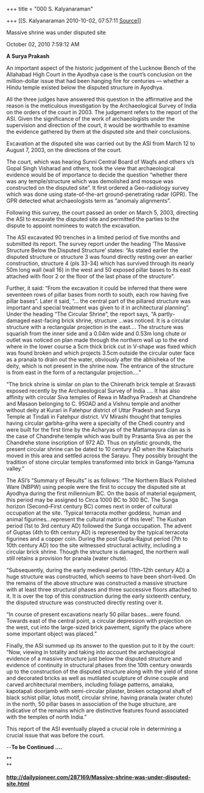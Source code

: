 +++
title = "000 S. Kalyanaraman"

+++
[[S. Kalyanaraman	2010-10-02, 07:57:11 [Source](https://groups.google.com/g/bvparishat/c/ur8VtsKtTcg)]]



Massive shrine was under disputed site

  
October 02, 2010  7:59:12 AM  
  
**A Surya Prakash**  
  
An important aspect of the historic judgement of the Lucknow Bench of the Allahabad High Court in the Ayodhya case is the court’s conclusion on the million-dollar issue that had been hanging fire for centuries — whether a Hindu temple existed below the disputed structure in Ayodhya.  
  
All the three judges have answered this question in the affirmative and the reason is the meticulous investigation by the Archaeological Survey of India on the orders of the court in 2003. The judgement refers to the report of the ASI. Given the significance of the work of archaeologists under the supervision and direction of the court, it would be worthwhile to examine the evidence gathered by them at the disputed site and their conclusions.  
  
Excavation at the disputed site was carried out by the ASI from March 12 to August 7, 2003, on the directions of the court.  
  
The court, which was hearing Sunni Central Board of Waqfs and others v/s Gopal Singh Visharad and others, took the view that archaeological evidence would be of importance to decide the question “whether there was any temple/structure which was demolished and mosque was constructed on the disputed site”. It first ordered a Geo-radiology survey which was done using state-of-the-art ground-penetrating radar (GPR). The GPR detected what archaeologists term as “anomaly alignments”.  
  
Following this survey, the court passed an order on March 5, 2003, directing the ASI to excavate the disputed site and permitted the parties to the dispute to appoint nominees to watch the excavation.  
  
The ASI excavated 90 trenches in a limited period of five months and submitted its report. The survey report under the heading ‘The Massive Structure Below the Disputed Structure’ states: “As stated earlier the disputed structure or structure 3 was found directly resting over an earlier construction, structure 4 (pls 33-34) which has survived through its nearly 50m long wall (wall 16) in the west and 50 exposed pillar bases to its east attached with floor 2 or the floor of the last phase of the structure”.  
  
Further, it said: “From the excavation it could be inferred that there were seventeen rows of pillar bases from north to south, each row having five pillar bases”. Later it said, “… the central part of the pillared structure was important and special treatment was given to it in architectural planning”. Under the heading “The Circular Shrine”, the report says, “A partly-damaged east-facing brick shrine, structure …was noticed. It is a circular structure with a rectangular projection in the east…. The structure was squarish from the inner side and a 0.04m wide and 0.53m long chute or outlet was noticed on plan made through the northern wall up to the end where in the lower course a 5cm thick brick cut in V-shape was fixed which was found broken and which projects 3.5cm outside the circular outer face as a pranala to drain out the water, obviously after the abhisheka of the deity, which is not present in the shrine now. The entrance of the structure is from east in the form of a rectangular projection….”  
  
“The brick shrine is similar on plan to the Chirenath brick temple at Sravasti exposed recently by the Archaeological Survey of India …. It has also affinity with circular Siva temples of Rewa in Madhya Pradesh at Chandrehe and Masaon belonging to C. 950AD and a Vishnu temple and another without deity at Kurari in Fatehpur district of Uttar Pradesh and Surya Temple at Tindali in Fatehpur district. VV Mirashi thought that temples having circular garbha-griha were a specialty of the Chedi country and were built for the first time by the Acharyas of the Mattamayura clan as is the case of Chandrehe temple which was built by Prasanta Siva as per the Chandrehe stone inscription of 972 AD. Thus on stylistic grounds, the present circular shrine can be dated to 10 century AD when the Kalachuris moved in this area and settled across the Sarayu. They possibly brought the tradition of stone circular temples transformed into brick in Ganga-Yamuna valley.”  
  
The ASI’s “Summary of Results” is as follows: “The Northern Black Polished Ware (NBPW) using people were the first to occupy the disputed site at Ayodhya during the first millennium BC. On the basis of material equipment, this period may be assigned to Circa 1000 BC to 300 BC. The Sunga horizon (Second–First century BC) comes next in order of cultural occupation at the site. ‘Typical terracota mother goddess, human and animal figurines…represent the cultural matrix of this level’. The Kushan period (1st to 3rd century AD) followed the Sunga occupation. The advent of Guptas (4th to 6th century AD) is represented by the typical terracota figurines and a copper coin. During the post Gupta-Rajput period (7th to 10th century AD) too the site witnessed structural activity, including a circular brick shrine. Though the structure is damaged, the northern wall still retains a provision for pranala (water chute).  
  
“Subsequently, during the early medieval period (11th–12th century AD) a huge structure was constructed, which seems to have been short-lived. On the remains of the above structure was constructed a massive structure with at least three structural phases and three successive floors attached to it. It is over the top of this construction during the early sixteenth century, the disputed structure was constructed directly resting over it.  
  
“In course of present excavations nearly 50 pillar bases…were found. Towards east of the central point, a circular depression with projection on the west, cut into the large-sized brick pavement, signify the place where some important object was placed.”  
  
Finally, the ASI summed up its answer to the question put to it by the court: “Now, viewing in totality and taking into account the archaeological evidence of a massive structure just below the disputed structure and evidence of continuity in structural phases from the 10th century onwards up to the construction of the disputed structure along with the yield of stone and decorated bricks as well as mutilated sculpture of divine couple and carved architectural members, including foliage patterns, amalaka, kapotapali doorjamb with semi-circular pilaster, broken octagonal shaft of black schist pillar, lotus motif, circular shrine, having pranala (water chute) in the north, 50 pillar bases in association of the huge structure, are indicative of the remains which are distinctive features found associated with the temples of north India.”  
  
This report of the ASI eventually played a crucial role in determining a crucial issue that was before the court.

--**To be Continued ….**

**  
**

**<http://dailypioneer.com/287169/Massive-shrine-was-under-disputed-site.html>**

